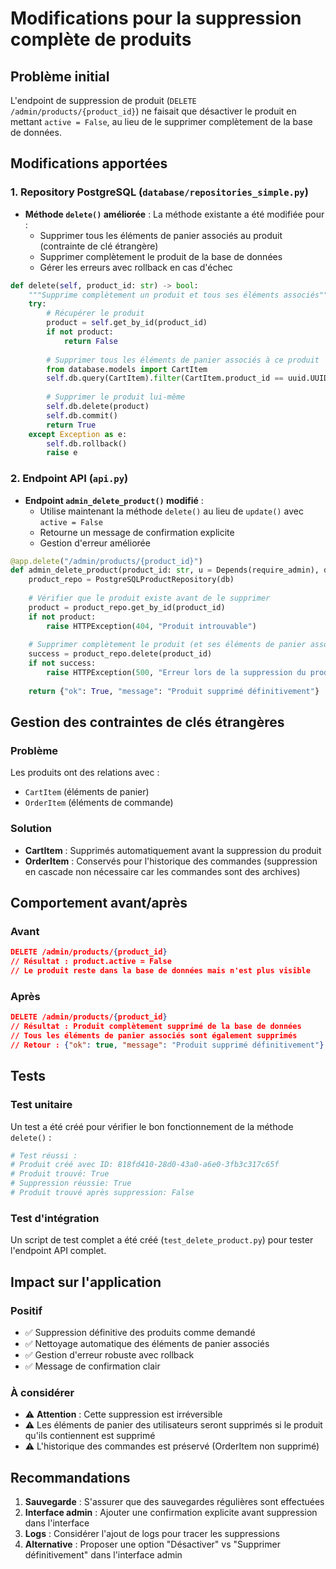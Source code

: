 # Modifications pour la suppression complète de produits

## Problème initial
L'endpoint de suppression de produit (`DELETE /admin/products/{product_id}`) ne faisait que désactiver le produit en mettant `active = False`, au lieu de le supprimer complètement de la base de données.

## Modifications apportées

### 1. Repository PostgreSQL (`database/repositories_simple.py`)
- **Méthode `delete()` améliorée** : La méthode existante a été modifiée pour :
  - Supprimer tous les éléments de panier associés au produit (contrainte de clé étrangère)
  - Supprimer complètement le produit de la base de données
  - Gérer les erreurs avec rollback en cas d'échec

```python
def delete(self, product_id: str) -> bool:
    """Supprime complètement un produit et tous ses éléments associés"""
    try:
        # Récupérer le produit
        product = self.get_by_id(product_id)
        if not product:
            return False
        
        # Supprimer tous les éléments de panier associés à ce produit
        from database.models import CartItem
        self.db.query(CartItem).filter(CartItem.product_id == uuid.UUID(product_id)).delete()
        
        # Supprimer le produit lui-même
        self.db.delete(product)
        self.db.commit()
        return True
    except Exception as e:
        self.db.rollback()
        raise e
```

### 2. Endpoint API (`api.py`)
- **Endpoint `admin_delete_product()` modifié** :
  - Utilise maintenant la méthode `delete()` au lieu de `update()` avec `active = False`
  - Retourne un message de confirmation explicite
  - Gestion d'erreur améliorée

```python
@app.delete("/admin/products/{product_id}")
def admin_delete_product(product_id: str, u = Depends(require_admin), db: Session = Depends(get_db)):
    product_repo = PostgreSQLProductRepository(db)
    
    # Vérifier que le produit existe avant de le supprimer
    product = product_repo.get_by_id(product_id)
    if not product:
        raise HTTPException(404, "Produit introuvable")
    
    # Supprimer complètement le produit (et ses éléments de panier associés)
    success = product_repo.delete(product_id)
    if not success:
        raise HTTPException(500, "Erreur lors de la suppression du produit")
    
    return {"ok": True, "message": "Produit supprimé définitivement"}
```

## Gestion des contraintes de clés étrangères

### Problème
Les produits ont des relations avec :
- `CartItem` (éléments de panier)
- `OrderItem` (éléments de commande)

### Solution
- **CartItem** : Supprimés automatiquement avant la suppression du produit
- **OrderItem** : Conservés pour l'historique des commandes (suppression en cascade non nécessaire car les commandes sont des archives)

## Comportement avant/après

### Avant
```json
DELETE /admin/products/{product_id}
// Résultat : product.active = False
// Le produit reste dans la base de données mais n'est plus visible
```

### Après
```json
DELETE /admin/products/{product_id}
// Résultat : Produit complètement supprimé de la base de données
// Tous les éléments de panier associés sont également supprimés
// Retour : {"ok": true, "message": "Produit supprimé définitivement"}
```

## Tests

### Test unitaire
Un test a été créé pour vérifier le bon fonctionnement de la méthode `delete()` :
```python
# Test réussi :
# Produit créé avec ID: 818fd410-28d0-43a0-a6e0-3fb3c317c65f
# Produit trouvé: True
# Suppression réussie: True
# Produit trouvé après suppression: False
```

### Test d'intégration
Un script de test complet a été créé (`test_delete_product.py`) pour tester l'endpoint API complet.

## Impact sur l'application

### Positif
- ✅ Suppression définitive des produits comme demandé
- ✅ Nettoyage automatique des éléments de panier associés
- ✅ Gestion d'erreur robuste avec rollback
- ✅ Message de confirmation clair

### À considérer
- ⚠️ **Attention** : Cette suppression est irréversible
- ⚠️ Les éléments de panier des utilisateurs seront supprimés si le produit qu'ils contiennent est supprimé
- ⚠️ L'historique des commandes est préservé (OrderItem non supprimé)

## Recommandations

1. **Sauvegarde** : S'assurer que des sauvegardes régulières sont effectuées
2. **Interface admin** : Ajouter une confirmation explicite avant suppression dans l'interface
3. **Logs** : Considérer l'ajout de logs pour tracer les suppressions
4. **Alternative** : Proposer une option "Désactiver" vs "Supprimer définitivement" dans l'interface admin
